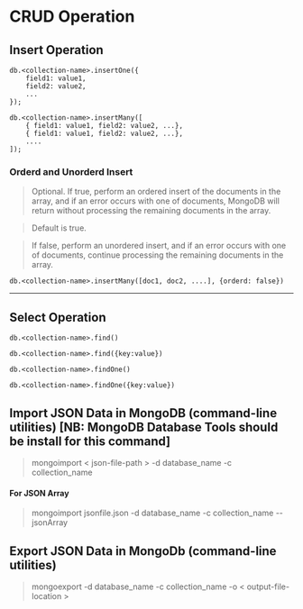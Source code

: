 # CRUD Operation

## Insert Operation

```
db.<collection-name>.insertOne({
    field1: value1,
    field2: value2,
    ...
});
```

```
db.<collection-name>.insertMany([
    { field1: value1, field2: value2, ...},
    { field1: value1, field2: value2, ...},
    ....
]);
```

### Orderd and Unorderd Insert

> Optional. If true, perform an ordered insert of the documents in the array, and if an error occurs with one of documents, MongoDB will return without processing the remaining documents in the array.

> Default is true.

> If false, perform an unordered insert, and if an error occurs with one of documents, continue processing the remaining documents in the array.

```
db.<collection-name>.insertMany([doc1, doc2, ....], {orderd: false})
```

---

## Select Operation

```
db.<collection-name>.find()
```

```
db.<collection-name>.find({key:value})
```

```
db.<collection-name>.findOne()
```
```
db.<collection-name>.findOne({key:value})
```




## Import JSON Data in MongoDB (command-line utilities) [NB: MongoDB Database Tools should be install for this command]

> mongoimport < json-file-path > -d database_name -c collection_name

#### For JSON Array

> mongoimport jsonfile.json -d database_name -c collection_name --jsonArray

## Export JSON Data in MongoDb (command-line utilities)

> mongoexport -d database_name -c collection_name -o < output-file-location >
